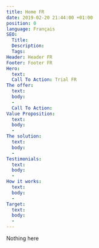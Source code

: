 ```yaml
---
title: Home FR
date: 2019-02-20 21:44:00 +01:00
position: 0
language: Français
SEO:
  Title: 
  Description: 
  Tags: 
Header: Header FR
Footer: Footer FR
Hero:
  text: 
  Call To Action: Trial FR
The offer:
  text: 
  body:
  - 
  Call To Action: 
Value Proposition:
  text: 
  body:
  - 
The solution:
  text: 
  body:
  - 
Testimonials:
  text: 
  body:
  - 
How it works:
  text: 
  body:
  - 
Target:
  text: 
  body:
  - 
---
```


Nothing here